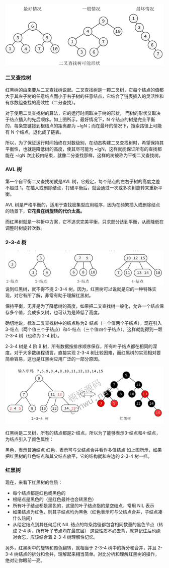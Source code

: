 ![avatar](redblack1.jpg)
### 二叉查找树
红黑树的由来要从二叉查找树说起。二叉查找树是一颗二叉树，它每个结点的值都大于其左子树的任意结点而小于右子树的任意结点，它结合了链表插入的灵活性和有序数组查找的高效性（二分查找）。

对于使用二叉查找树的算法，它的运行时间取决于树的形状，
而树的形状又取决于结点插入的先后顺序。如上图所示，最好情况下，N 个结点的树是完全平衡的，每条空链接到根结点的距离都为 ~lgN；而在最坏的情况下，搜索路径上可能有 N 个结点，退化成了链表。

所以，为了保证运行时间始终在对数级别，在动态构建二叉查找树时，希望保持其平衡性，也就是降低树的高度，使其尽可能为 ~lgN，这样就能保证所有的查找都能在 ~lgN 次比较内结束，就像二分查找那样，这样的树被称为平衡二叉查找树。

### AVL 树
第一个自平衡二叉查找树就是AVL 树，它规定，每个结点的左右子树的高度之差不超过 1。在插入或删除结点，打破平衡后，就会通过一次或多次树旋转来重新平衡。

AVL 树是严格平衡的，适用于查找密集型应用程序，因为在频繁插入或删除结点的场景下，**它花费在树旋转的代价太高。**

而红黑树就是一种折中方案，它不追求完美平衡，只求部分达到平衡，从而降低在调整时树旋转次数。

### 2-3-4 树
![avatar](redblack2.jpg)
说到红黑树，就不得不提 2-3-4 树，因为，红黑树可以说就是它的一种特殊实现，对它有所了解，非常有助于理解红黑树。

保持平衡，无非是为了降低树的高度，如果把二叉查找树一般化，允许一个结点保存多个值，变成多叉树，也可认为是降低了高度。

确切地说，标准二叉查找树中的结点称为2-结点（一个值两个子结点），现在引入3-结点（两个值三个子结点）和4-结点（三个值四个子结点），这样就能得到一颗 2-3-4 树（也称为 2-4 树）。

2-3-4 树是 4 阶 B 树，所有数据按排序顺序保存，所有叶子结点都在相同的深度。对于大多数编程语言，直接实现 2-3-4 树比较困难，而红黑树的实现相对要简单容易，这也是红黑树应用广泛的一部分原因。

![avatarl](redblack3.jpg)

红黑树是二叉树，所有的结点都是2-结点，所以为了能够表示3-结点和4-结点，为结点引入了颜色属性：

黑色，表示普通结点
红色，表示可与父结点合并看作多值结点
如上图所示，如果把红黑树的红色结点和其父结点放平，它的结构就和左边的 2-3-4 树一样。

### 红黑树
现在，来看下红黑树的性质：

- 每个结点都是红色或黑色的
- 根结点是黑色的（是红色最终也会转黑色）
- 所有叶子结点都是黑色的，这里的叶子结点指的是空结点，常用 NIL 表示
- 如果结点为红色，则其子结点均为黑色（红色表示可与父结点合并，子结点凑什么热闹）
- 从给定结点到其任何后代 NIL 结点的每条路径都包含相同数量的黑色节点（转成 2-4 树，所有叶子节点均在最底层）
这些性质不必去背，就算记住后也绝对会忘，应该结合着 2-3-4 树理解性记忆。

另外，红黑树中的旋转和颜色翻转，就相当于 2-3-4 树中的拆分和合并，并且 2-3-4 树结点的拆分和合并，理解起来相当简单。对比分析和理解红黑树的操作，绝对让你眼前一亮。

